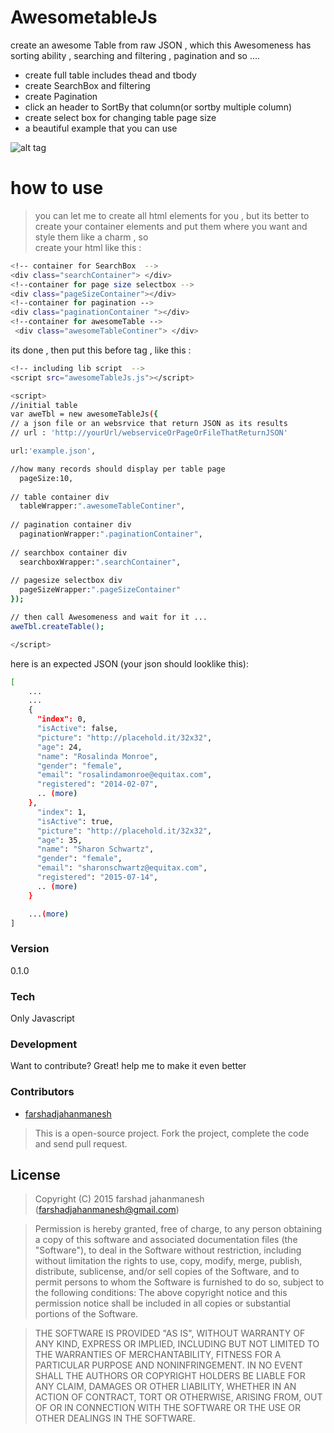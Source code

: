 # AwesometableJs

create an awesome Table from raw JSON , which this Awesomeness has  sorting ability , searching and filtering , pagination and so ....
  - create full table includes thead and tbody
  - create SearchBox and filtering
  - create Pagination
  - click an header to SortBy that column(or sortby multiple column)
  - create select box for changing table page size
  - a beautiful example that you can use 
  
  ![alt tag](http://farshadjahanmanesh.ir/WATCHME.png "Screenshot")


# how to use
> you can let me to create all html elements for you  , but its better to create your container  elements and put them where you want and style them like a charm , so  
create your html like this :
```sh
<!-- container for SearchBox  -->
<div class="searchContainer"> </div>
<!--container for page size selectbox --> 
<div class="pageSizeContainer"></div>
<!--container for pagination -->
<div class="paginationContainer "></div>
<!--container for awesomeTable -->
 <div class="awesomeTableContiner"> </div>
```
its done , then put this before </body> tag , like this :
```sh
<!-- including lib script  -->
<script src="awesomeTableJs.js"></script>

<script>
//initial table
var aweTbl = new awesomeTableJs({
// a json file or an websrvice that return JSON as its results
// url : 'http://yourUrl/webserviceOrPageOrFileThatReturnJSON' 

url:'example.json',

//how many records should display per table page 
  pageSize:10,
  
// table container div 
  tableWrapper:".awesomeTableContiner",
  
// pagination container div
  paginationWrapper:".paginationContainer",
  
// searchbox container div
  searchboxWrapper:".searchContainer",
  
// pagesize selectbox div
  pageSizeWrapper:".pageSizeContainer"
});

// then call Awesomeness and wait for it ...
aweTbl.createTable();

</script>
```
here is an expected JSON (your json should looklike this):
```sh
[ 
    ...
    ...
    { 
      "index": 0,
      "isActive": false,
      "picture": "http://placehold.it/32x32",
      "age": 24,
      "name": "Rosalinda Monroe",
      "gender": "female",
      "email": "rosalindamonroe@equitax.com",
      "registered": "2014-02-07",
      .. (more)
    },
      "index": 1,
      "isActive": true,
      "picture": "http://placehold.it/32x32",
      "age": 35,
      "name": "Sharon Schwartz",
      "gender": "female",
      "email": "sharonschwartz@equitax.com",
      "registered": "2015-07-14",
      .. (more)
    }

    ...(more)
]
```
### Version
0.1.0

### Tech

Only Javascript

### Development
Want to contribute? Great!
help me to make it even better

### Contributors
* [farshadjahanmanesh] 

> This is a open-source project. Fork the project, complete the code and send pull request.

License
----
> Copyright (C) 2015 farshad jahanmanesh (farshadjahanmanesh@gmail.com)

>Permission is hereby granted, free of charge, to any person obtaining a copy of this software and associated 
documentation files (the "Software"), to deal in the Software without restriction, including without limitation 
the rights to use, copy, modify, merge, publish, distribute, sublicense, and/or sell copies of the Software, 
and to permit persons to whom the Software is furnished to do so, subject to the following conditions:
The above copyright notice and this permission notice shall be included in all copies or substantial portions 
of the Software.

>THE SOFTWARE IS PROVIDED "AS IS", WITHOUT WARRANTY OF ANY KIND, EXPRESS OR IMPLIED, INCLUDING BUT NOT LIMITED 
TO THE WARRANTIES OF MERCHANTABILITY, FITNESS FOR A PARTICULAR PURPOSE AND NONINFRINGEMENT. IN NO EVENT SHALL 
THE AUTHORS OR COPYRIGHT HOLDERS BE LIABLE FOR ANY CLAIM, DAMAGES OR OTHER LIABILITY, WHETHER IN AN ACTION OF 
CONTRACT, TORT OR OTHERWISE, ARISING FROM, OUT OF OR IN CONNECTION WITH THE SOFTWARE OR THE USE OR OTHER DEALINGS 
IN THE SOFTWARE.

[farshadjahanmanesh]: <https://github.com/farshadjahanmanesh>
